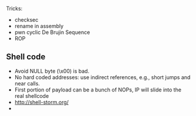Tricks:

- checksec
- rename in assembly
- pwn cyclic De Brujin Sequence
- ROP

## Shell code
- Avoid NULL byte (\x00) is bad.
- No hard coded addresses: use indirect references, e.g., short jumps and near calls.
- First portion of payload can be a bunch of NOPs, IP will slide into the real shellcode
- http://shell-storm.org/
- 
